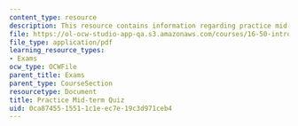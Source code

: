 ```yaml
---
content_type: resource
description: This resource contains information regarding practice mid-term quiz.
file: https://ol-ocw-studio-app-qa.s3.amazonaws.com/courses/16-50-introduction-to-propulsion-systems-spring-2012/0ca8745515511c1eec7e19c3d971ceb4_MIT16_50S12_prac_quiz.pdf
file_type: application/pdf
learning_resource_types:
- Exams
ocw_type: OCWFile
parent_title: Exams
parent_type: CourseSection
resourcetype: Document
title: Practice Mid-term Quiz
uid: 0ca87455-1551-1c1e-ec7e-19c3d971ceb4
---
```

